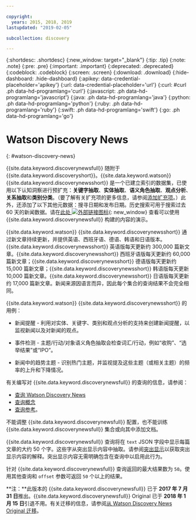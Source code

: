 ```yaml
---

copyright:
  years: 2015, 2018, 2019
lastupdated: "2019-02-05"

subcollection: discovery

---
```


{:shortdesc: .shortdesc}
{:new_window: target="_blank"}
{:tip: .tip}
{:note: .note}
{:pre: .pre}
{:important: .important}
{:deprecated: .deprecated}
{:codeblock: .codeblock}
{:screen: .screen}
{:download: .download}
{:hide-dashboard: .hide-dashboard}
{:apikey: data-credential-placeholder='apikey'} 
{:url: data-credential-placeholder='url'}
{:curl: #curl .ph data-hd-programlang='curl'}
{:javascript: .ph data-hd-programlang='javascript'}
{:java: .ph data-hd-programlang='java'}
{:python: .ph data-hd-programlang='python'}
{:ruby: .ph data-hd-programlang='ruby'}
{:swift: .ph data-hd-programlang='swift'}
{:go: .ph data-hd-programlang='go'}

# Watson Discovery News
{: #watson-discovery-news}

{{site.data.keyword.discoverynewsfull}} 随附于 {{site.data.keyword.discoveryshort}}。{{site.data.keyword.watson}} {{site.data.keyword.discoverynewsshort}} 是一个已建立索引的数据集，已使用以下认知洞察进行预扩充：**关键字抽取**、**实体抽取**、**语义角色抽取**、**观点分析**、**关系抽取**和**类别分类**。（要了解有关扩充项的更多信息，请参阅[添加扩充项](/docs/services/discovery?topic=discovery-configservice#adding-enrichments)。）此外，还添加了以下其他元数据：搜寻日期和发布日期。历史搜索可用于搜索过去 60 天的新闻数据。请在[此处 ![外部链接图标](../../icons/launch-glyph.svg "外部链接图标")](https://discovery-news-demo.ng.bluemix.net/){: new_window} 查看可以使用 {{site.data.keyword.discoverynewsfull}} 构建的内容的演示。

{{site.data.keyword.watson}} {{site.data.keyword.discoverynewsshort}} 通过新文章持续更新，并提供英语、西班牙语、德语、韩语和日语版本。{{site.data.keyword.discoverynewsshort}} 英语版每天更新约 300,000 篇新文章。{{site.data.keyword.discoverynewsshort}} 西班牙语版每天更新约 60,000 篇新文章；{{site.data.keyword.discoverynewsshort}} 德语版每天更新约 15,000 篇新文章；{{site.data.keyword.discoverynewsshort}} 韩语版每天更新 10,000 篇新文章。{{site.data.keyword.discoverynewsshort}} 日语版每天更新约 17,000 篇新文章。新闻来源因语言而异，因此每个集合的查询结果不会完全相同。

{{site.data.keyword.watson}} {{site.data.keyword.discoverynewsshort}} 的用例：

- 新闻提醒 - 利用对实体、关键字、类别和观点分析的支持来创建新闻提醒，以监视新闻以及对新闻的观点。

- 事件检测 - 主题/行动/对象语义角色抽取会检查词汇/行动，例如“收购”、“选举结果”或“IPO”。

- 新闻中的趋势主题 - 识别热门主题，并监视提及这些主题（或相关主题）的频率的上升和下降情况。

有关编写对 {{site.data.keyword.discoverynewsfull}} 的查询的信息，请参阅：
- [查询 Watson Discovery News](/docs/services/discovery?topic=discovery-query-concepts#querying-news)
- [查询概念](/docs/services/discovery?topic=discovery-query-concepts)
- [查询参考](/docs/services/discovery?topic=discovery-query-reference#query-reference)。

不能调整 {{site.data.keyword.discoverynewsfull}} 配置，也不能训练 {{site.data.keyword.discoverynewsfull}} 集合或向其中添加文档。

{{site.data.keyword.discoverynewsfull}} 查询将在 `text` JSON 字段中显示每篇文章的大约 50 个字。这些字从突出显示内容中抽取。请参阅[突出显示](/docs/services/discovery?topic=discovery-query-parameters#highlight)以获取突出显示内容的解释。突出显示内容无需明确包含在查询中以启用此行为。

针对 {{site.data.keyword.discoverynewsfull}} 查询返回的最大结果数为 `50`。使用其他查询和 `offset` 参数可返回 `50` 个以上的结果。

**注：**此版本的 {{site.data.keyword.discoverynewsfull}} 已于 **2017 年 7 月 31 日**推出。{{site.data.keyword.discoverynewsfull}} Original 已于 **2018 年 1 月 15 日**引退不用。有关迁移的信息，请参阅[从 Watson Discovery News Original 迁移](/docs/services/discovery?topic=discovery-migrate-bwdn#migrate-bwdn)。
